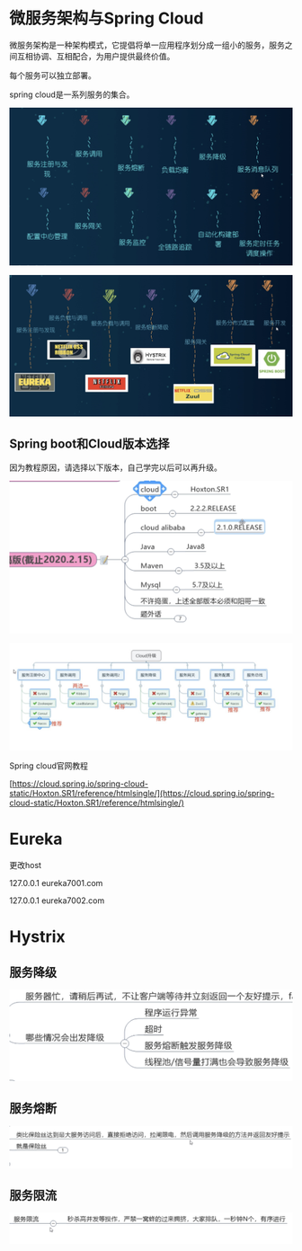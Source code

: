 # 微服务架构与Spring Cloud

微服务架构是一种架构模式，它提倡将单一应用程序划分成一组小的服务，服务之间互相协调、互相配合，为用户提供最终价值。

每个服务可以独立部署。

spring cloud是一系列服务的集合。

![](../../imgs/Flfun7Y203z43PkT4NLcp7DkLBOm)

![](../../imgs/Fng5_6HiV4ECmNG-lNQgAfkgnJbI)



## Spring boot和Cloud版本选择

因为教程原因，请选择以下版本，自己学完以后可以再升级。

![](../../imgs/Foo8uNSJ3DdjSvtvK0vCpUszNl1Q)

![](../../imgs/Fvb2CVnLQjB7H0k6ZJXreMPLadln)

Spring cloud官网教程

[https://cloud.spring.io/spring-cloud-static/Hoxton.SR1/reference/htmlsingle/](https://cloud.spring.io/spring-cloud-static/Hoxton.SR1/reference/htmlsingle/)

# Eureka

更改host

127.0.0.1 eureka7001.com

127.0.0.1 eureka7002.com

# Hystrix

## 服务降级

![](../../imgs/FrqaOjyW6bEaYePwdGJDot7J3pv1)

## 服务熔断

![](../../imgs/FilUMzjhnIHlhhF4tUwUTmGDmwPQ)



## 服务限流

![](../../imgs/FvgRcixwspGoJQSeY4UcpCw0hriX)